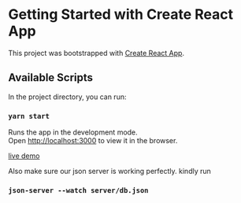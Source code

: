 # Getting Started with Create React App

This project was bootstrapped with [Create React App](https://github.com/facebook/create-react-app).

## Available Scripts

In the project directory, you can run:

### `yarn start`

Runs the app in the development mode.\
Open [http://localhost:3000](http://localhost:3000) to view it in the browser.

[live demo](https://gallant-joliot-5b1dcc.netlify.app/list)

Also make sure our json server is working perfectly. kindly run
### `json-server --watch server/db.json`
